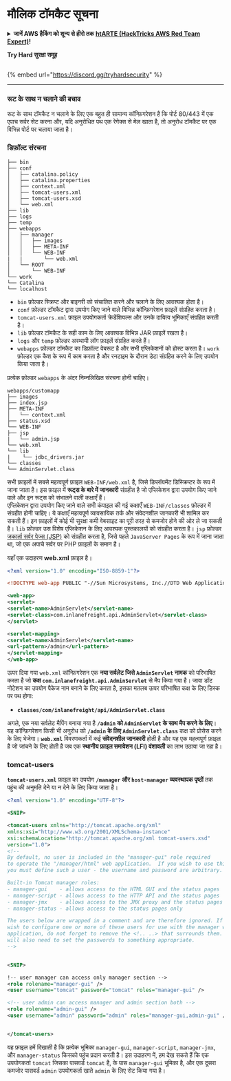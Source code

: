 # मौलिक टॉमकैट सूचना

<details>

<summary><strong>जानें AWS हैकिंग को शून्य से हीरो तक</strong> <a href="https://training.hacktricks.xyz/courses/arte"><strong>htARTE (HackTricks AWS Red Team Expert)</strong></a><strong>!</strong></summary>

* क्या आप **साइबर सुरक्षा कंपनी** में काम करते हैं? क्या आप अपनी **कंपनी को HackTricks में विज्ञापित देखना चाहते हैं**? या क्या आपको **PEASS के नवीनतम संस्करण या HackTricks को PDF में डाउनलोड करने का एक्सेस चाहिए**? [**सब्सक्रिप्शन प्लान्स देखें**](https://github.com/sponsors/carlospolop)!
* [**द पीएस फैमिली**](https://opensea.io/collection/the-peass-family) की खोज करें, हमारा विशेष [**एनएफटीज़**](https://opensea.io/collection/the-peass-family) संग्रह
* [**आधिकारिक PEASS और HackTricks स्वैग**](https://peass.creator-spring.com) प्राप्त करें
* **शामिल हों** [**💬**](https://emojipedia.org/speech-balloon/) [**डिस्कॉर्ड ग्रुप**](https://discord.gg/hRep4RUj7f) या [**टेलीग्राम ग्रुप**](https://t.me/peass) में या **मुझे** **ट्विटर** 🐦[**@carlospolopm**](https://twitter.com/hacktricks_live)** पर फॉलो** करें।
* **अपने हैकिंग ट्रिक्स साझा करें, [hacktricks रेपो](https://github.com/carlospolop/hacktricks) और [hacktricks-cloud रेपो](https://github.com/carlospolop/hacktricks-cloud) में PR जमा करके**।

</details>

**Try Hard सुरक्षा समूह**

<figure><img src="../.gitbook/assets/telegram-cloud-document-1-5159108904864449420.jpg" alt=""><figcaption></figcaption></figure>

{% embed url="https://discord.gg/tryhardsecurity" %}

***

### रूट के साथ न चलाने की बचाव

रूट के साथ टॉमकैट न चलाने के लिए एक बहुत ही सामान्य कॉन्फ़िगरेशन है कि पोर्ट 80/443 में एक एपाच सर्वर सेट करना और, यदि अनुरोधित पथ एक रेगेक्स से मेल खाता है, तो अनुरोध टॉमकैट पर एक विभिन्न पोर्ट पर चलाया जाता है।

### डिफ़ॉल्ट संरचना
```
├── bin
├── conf
│   ├── catalina.policy
│   ├── catalina.properties
│   ├── context.xml
│   ├── tomcat-users.xml
│   ├── tomcat-users.xsd
│   └── web.xml
├── lib
├── logs
├── temp
├── webapps
│   ├── manager
│   │   ├── images
│   │   ├── META-INF
│   │   └── WEB-INF
|   |       └── web.xml
│   └── ROOT
│       └── WEB-INF
└── work
└── Catalina
└── localhost
```
* `bin` फ़ोल्डर स्क्रिप्ट और बाइनरी को संचालित करने और चलाने के लिए आवश्यक होता है।
* `conf` फ़ोल्डर टॉमकैट द्वारा उपयोग किए जाने वाले विभिन्न कॉन्फ़िगरेशन फ़ाइलें संग्रहित करता है।
* `tomcat-users.xml` फ़ाइल उपयोगकर्ता क्रेडेंशियल्स और उनके दायित्व भूमिकाएँ संग्रहित करती है।
* `lib` फ़ोल्डर टॉमकैट के सही काम के लिए आवश्यक विभिन्न JAR फ़ाइलें रखता है।
* `logs` और `temp` फ़ोल्डर अस्थायी लॉग फ़ाइलें संग्रहित करते हैं।
* `webapps` फ़ोल्डर टॉमकैट का डिफ़ॉल्ट वेबरूट है और सभी एप्लिकेशनों को होस्ट करता है। `work` फ़ोल्डर एक कैश के रूप में काम करता है और रनटाइम के दौरान डेटा संग्रहित करने के लिए उपयोग किया जाता है।

प्रत्येक फ़ोल्डर `webapps` के अंदर निम्नलिखित संरचना होनी चाहिए।
```
webapps/customapp
├── images
├── index.jsp
├── META-INF
│   └── context.xml
├── status.xsd
└── WEB-INF
├── jsp
|   └── admin.jsp
└── web.xml
└── lib
|    └── jdbc_drivers.jar
└── classes
└── AdminServlet.class
```
सभी फ़ाइलों में सबसे महत्वपूर्ण फ़ाइल `WEB-INF/web.xml` है, जिसे डिप्लॉयमेंट डिस्क्रिप्टर के रूप में जाना जाता है। इस फ़ाइल में **रूट्स के बारे में जानकारी** संग्रहीत है जो एप्लिकेशन द्वारा उपयोग किए जाने वाले और इन रूट्स को संभालने वाली कक्षाएँ हैं।\
एप्लिकेशन द्वारा उपयोग किए जाने वाले सभी कंपाइल की गई कक्षाएँ `WEB-INF/classes` फ़ोल्डर में संग्रहीत होनी चाहिए। ये कक्षाएँ महत्वपूर्ण व्यावसायिक तर्क और संवेदनशील जानकारी भी शामिल कर सकती हैं। इन फ़ाइलों में कोई भी सुरक्षा कमी वेबसाइट का पूरी तरह से कमजोर होने की ओर ले जा सकती है। `lib` फ़ोल्डर उस विशेष एप्लिकेशन के लिए आवश्यक पुस्तकालयों को संग्रहीत करता है। `jsp` फ़ोल्डर [जकार्ता सर्वर पेज्स (JSP)](https://en.wikipedia.org/wiki/Jakarta\_Server\_Pages) को संग्रहीत करता है, जिसे पहले `JavaServer Pages` के रूप में जाना जाता था, जो एक अपाचे सर्वर पर PHP फ़ाइलों के समान है।

यहाँ एक उदाहरण **web.xml** फ़ाइल है।
```xml
<?xml version="1.0" encoding="ISO-8859-1"?>

<!DOCTYPE web-app PUBLIC "-//Sun Microsystems, Inc.//DTD Web Application 2.3//EN" "http://java.sun.com/dtd/web-app_2_3.dtd">

<web-app>
<servlet>
<servlet-name>AdminServlet</servlet-name>
<servlet-class>com.inlanefreight.api.AdminServlet</servlet-class>
</servlet>

<servlet-mapping>
<servlet-name>AdminServlet</servlet-name>
<url-pattern>/admin</url-pattern>
</servlet-mapping>
</web-app>
```
ऊपर दिया गया `web.xml` कॉन्फ़िगरेशन एक **नया सर्वलेट जिसे `AdminServlet` नामक** को परिभाषित करता है जो **कक्ष `com.inlanefreight.api.AdminServlet`** से मैप किया गया है। जावा डॉट नोटेशन का उपयोग पैकेज नाम बनाने के लिए करता है, इसका मतलब ऊपर परिभाषित कक्ष के लिए डिस्क पर पथ होगा:

* **`classes/com/inlanefreight/api/AdminServlet.class`**

अगले, एक नया सर्वलेट मैपिंग बनाया गया है **`/admin` को `AdminServlet` के साथ मैप करने के लिए**। यह कॉन्फ़िगरेशन किसी भी अनुरोध को **`/admin` के लिए `AdminServlet.class`** कक्ष को प्रोसेस करने के लिए भेजेगा। **`web.xml`** विवरणकर्ता में कई **संवेदनशील जानकारी** होती है और यह एक महत्वपूर्ण फ़ाइल है जो जांचने के लिए होती है जब एक **स्थानीय फ़ाइल समावेशन (LFI) वंशावली** का लाभ उठाया जा रहा है।

### tomcat-users

**`tomcat-users.xml`** फ़ाइल का उपयोग **`/manager` और `host-manager` व्यवस्थापक पृष्ठों** तक पहुंच की अनुमति देने या न देने के लिए किया जाता है।
```xml
<?xml version="1.0" encoding="UTF-8"?>

<SNIP>

<tomcat-users xmlns="http://tomcat.apache.org/xml"
xmlns:xsi="http://www.w3.org/2001/XMLSchema-instance"
xsi:schemaLocation="http://tomcat.apache.org/xml tomcat-users.xsd"
version="1.0">
<!--
By default, no user is included in the "manager-gui" role required
to operate the "/manager/html" web application.  If you wish to use this app,
you must define such a user - the username and password are arbitrary.

Built-in Tomcat manager roles:
- manager-gui    - allows access to the HTML GUI and the status pages
- manager-script - allows access to the HTTP API and the status pages
- manager-jmx    - allows access to the JMX proxy and the status pages
- manager-status - allows access to the status pages only

The users below are wrapped in a comment and are therefore ignored. If you
wish to configure one or more of these users for use with the manager web
application, do not forget to remove the <!.. ..> that surrounds them. You
will also need to set the passwords to something appropriate.
-->


<SNIP>

!-- user manager can access only manager section -->
<role rolename="manager-gui" />
<user username="tomcat" password="tomcat" roles="manager-gui" />

<!-- user admin can access manager and admin section both -->
<role rolename="admin-gui" />
<user username="admin" password="admin" roles="manager-gui,admin-gui" />


</tomcat-users>
```
यह फ़ाइल हमें दिखाती है कि प्रत्येक भूमिका `manager-gui`, `manager-script`, `manager-jmx`, और `manager-status` किसको पहुंच प्रदान करती है। इस उदाहरण में, हम देख सकते हैं कि एक उपयोगकर्ता `tomcat` जिसका पासवर्ड `tomcat` है, के पास `manager-gui` भूमिका है, और एक दूसरा कमजोर पासवर्ड `admin` उपयोगकर्ता खाते `admin` के लिए सेट किया गया है।

